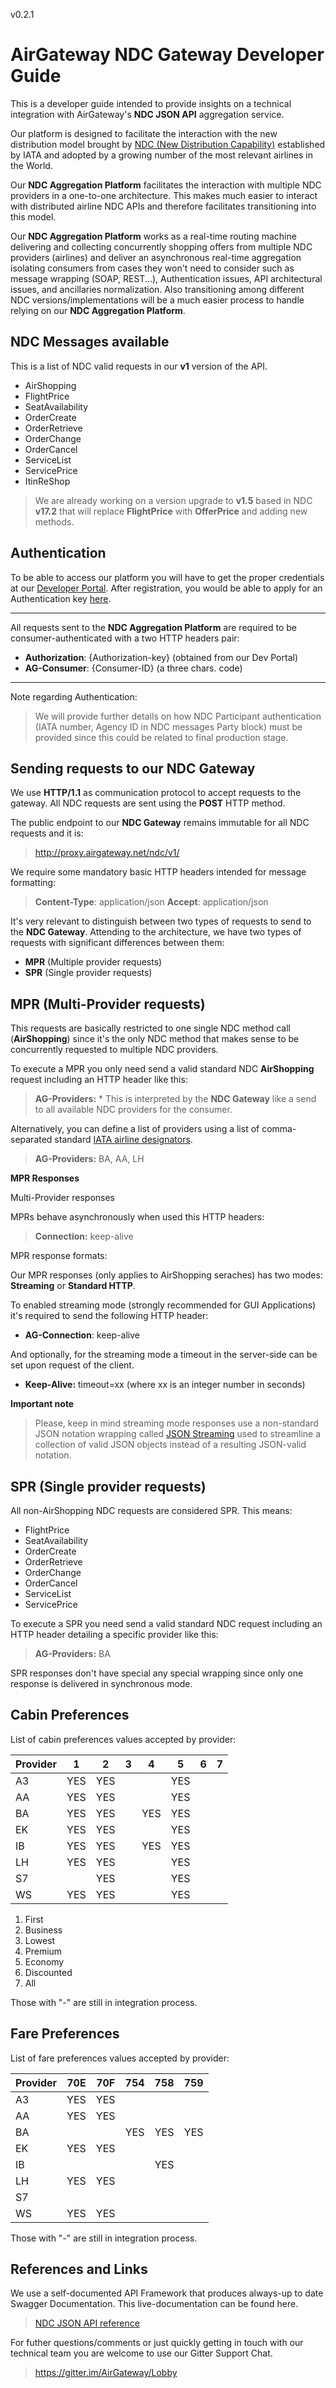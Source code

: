 v0.2.1

AirGateway NDC Gateway Developer Guide
====================

This is a developer guide intended to provide insights on a technical integration with AirGateway's **NDC JSON API** aggregation service.

Our platform is designed to facilitate the interaction with the new distribution model brought by [NDC (New Distribution Capability)](http://www.iata.org/whatwedo/airline-distribution/ndc/) established by IATA and adopted by a growing number of the most relevant airlines in the World.

Our **NDC Aggregation Platform** facilitates the interaction with multiple NDC providers in a one-to-one architecture. This makes much easier to interact with distributed airline NDC APIs and therefore facilitates transitioning into this model.

Our **NDC Aggregation Platform** works as a real-time routing machine delivering and collecting concurrently shopping offers from multiple NDC providers (airlines) and deliver an asynchronous real-time aggregation isolating consumers from cases they won't need to consider such as message wrapping (SOAP, REST...), Authentication issues, API architectural issues, and ancillaries normalization.
Also transitioning among different NDC versions/implementations will be a  much easier process to handle relying on our **NDC Aggregation Platform**.


NDC Messages available
----

This is a list of NDC valid requests in our **v1** version of the API.

- AirShopping
- FlightPrice
- SeatAvailability
- OrderCreate
- OrderRetrieve
- OrderChange
- OrderCancel
- ServiceList
- ServicePrice
- ItinReShop


> We are already working on a version upgrade to **v1.5** based in NDC
> **v17.2** that will replace **FlightPrice** with **OfferPrice** and adding
> new methods.

## Authentication

To be able to access our platform you will have to get the proper credentials at our [Developer Portal](https://dev.airgateway.net/). After registration, you would be able to apply for an Authentication key [here](https://dev.airgateway.net/apis/).

----
All requests sent to the **NDC Aggregation Platform**  are required to be consumer-authenticated with a two HTTP headers pair:

- **Authorization**: {Authorization-key} (obtained from our Dev Portal)
- **AG-Consumer**:  {Consumer-ID}  (a three chars. code)
----------

Note regarding Authentication:

> We will provide further details on how NDC Participant authentication
> (IATA number, Agency ID in NDC messages Party block) must be provided
> since this could be related to final production stage.


Sending requests to our NDC Gateway
------------
We use **HTTP/1.1** as communication protocol to accept requests to the gateway. All NDC requests are sent using the **POST** HTTP method.

The public endpoint to our **NDC Gateway** remains immutable for all NDC requests and it is:
> http://proxy.airgateway.net/ndc/v1/

We require some mandatory basic HTTP headers intended for message formatting:
> **Content-Type**: application/json
> **Accept**: application/json

It's very relevant to distinguish between two types of requests to send to the **NDC Gateway**. Attending to the architecture, we have two types of requests with significant differences between them:

- **MPR** (Multiple provider requests)
- **SPR** (Single provider requests)


MPR (Multi-Provider requests)
-------------

This requests are basically restricted to one single NDC method call (**AirShopping**) since it's the only NDC method that makes sense to be concurrently requested to multiple NDC providers.

To execute a MPR you only need send a valid standard NDC **AirShopping** request including an HTTP header like this:
> **AG-Providers:** *
This is interpreted by the **NDC Gateway** like a send to all available NDC providers for the consumer.

Alternatively, you can define a list of providers using a list of comma-separated standard [IATA airline designators](https://en.wikipedia.org/wiki/List_of_airline_codes).
> **AG-Providers:** BA, AA, LH

**MPR Responses**

Multi-Provider responses

MPRs behave asynchronously when used this HTTP headers:
> **Connection:** keep-alive


MPR response formats:

Our MPR responses (only applies to AirShopping seraches) has two modes: **Streaming** or **Standard HTTP**.

To enabled streaming mode (strongly recommended for GUI Applications) it's required to send the following HTTP header:

 - **AG-Connection**: keep-alive

And optionally, for the streaming mode a timeout in the server-side can be set upon request of the client.

 - **Keep-Alive:** timeout=xx (where xx is an integer number in seconds)


**Important note**

> Please, keep in mind streaming mode responses use a non-standard JSON notation wrapping called [JSON Streaming](https://en.wikipedia.org/wiki/JSON_streaming) used to streamline a collection of valid JSON objects instead of a resulting JSON-valid notation.


SPR (Single provider requests)
-------------
All non-AirShopping NDC requests are considered SPR. This means:

- FlightPrice
- SeatAvailability
- OrderCreate
- OrderRetrieve
- OrderChange
- OrderCancel
- ServiceList
- ServicePrice


To execute a SPR you need send a valid standard NDC request including an HTTP header detailing a specific provider like this:
> **AG-Providers:** BA

SPR responses don't have special any special wrapping since only one response is delivered in synchronous mode.


Cabin Preferences
-----------

List of cabin preferences values accepted by provider:

| Provider      | 1 | 2 | 3	| 4 | 5 |	6 |	7 |
| ------------- |:-:|:-:|:-:|:-:|:-:|:-:|:-:|
| A3            | YES | YES |  |  | YES |  |  |
| AA            | YES | YES |  |  | YES |  |  |
| BA            | YES | YES |  | YES | YES |  |  |
| EK            | YES | YES |  |  | YES |  |  |
| IB            | YES | YES |  | YES | YES |  |  |
| LH            | YES | YES |  |  | YES |  |  |
| S7            |  | YES |  |  | YES |  |  |
| WS            | YES | YES |  |  | YES |  |  |

1. First
2. Business
3. Lowest
4. Premium
5. Economy
6. Discounted
7. All

Those with "-" are still in integration process.

Fare Preferences
-----------

List of fare preferences values accepted by provider:

| Provider      | 70E | 70F |	754 | 758 | 759 |
| ------------- |:---:|:---:|:---:|:---:|:---:|
| A3            | YES | YES |     |     |     |
| AA            | YES | YES |     |     |     |
| BA            |     |     | YES | YES | YES |
| EK            | YES | YES |     |     |     |
| IB            |     |     |     | YES |     |
| LH            | YES | YES |     |     |     |
| S7            |     |     |     |     |     |
| WS            | YES | YES |     |     |     |

Those with "-" are still in integration process.


References and Links
-----------
We use a self-documented API Framework that produces always-up to date Swagger Documentation. This live-documentation can be found here.

> [NDC JSON API reference](https://airgateway.github.io/ndc-json-api/)

For futher questions/comments or just quickly getting in touch with our technical team you are welcome to use our Gitter Support Chat.

> https://gitter.im/AirGateway/Lobby
